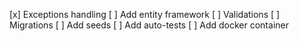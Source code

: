 [x] Exceptions handling
[ ] Add entity framework
[ ] Validations
[ ] Migrations
[ ] Add seeds
[ ] Add auto-tests
[ ] Add docker container